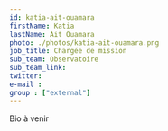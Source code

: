 ```yaml
---
id: katia-ait-ouamara
firstName: Katia
lastName: Ait Ouamara
photo: ./photos/katia-ait-ouamara.png
job_title: Chargée de mission
sub_team: Observatoire
sub_team_link: 
twitter:
e-mail :
group : ["external"]
---
```


Bio à venir